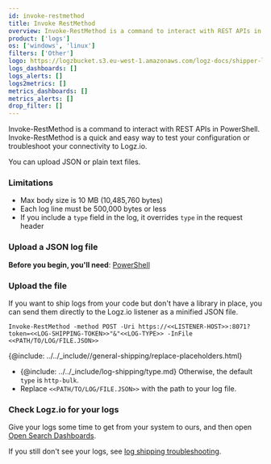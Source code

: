 ```yaml
---
id: invoke-restmethod
title: Invoke RestMethod
overview: Invoke-RestMethod is a command to interact with REST APIs in PowerShell. Invoke-RestMethod is a quick and easy way to test your configuration or troubleshoot your connectivity to Logz.io.
product: ['logs']
os: ['windows', 'linux']
filters: ['Other']
logo: https://logzbucket.s3.eu-west-1.amazonaws.com/logz-docs/shipper-logos/Invoke-RestMethod.png
logs_dashboards: []
logs_alerts: []
logs2metrics: []
metrics_dashboards: []
metrics_alerts: []
drop_filter: []
---
```



 

Invoke-RestMethod is a command to interact with REST APIs in PowerShell. Invoke-RestMethod is a quick and easy way to test your configuration or troubleshoot your connectivity to Logz.io.

You can upload JSON or plain text files.


### Limitations

* Max body size is 10 MB (10,485,760 bytes)
* Each log line must be 500,000 bytes or less
* If you include a `type` field in the log, it overrides `type` in the request header

### Upload a JSON log file

**Before you begin, you'll need**:
[PowerShell](https://docs.microsoft.com/en-us/powershell/)


 

### Upload the file

If you want to ship logs from your code but don't have a library in place,
you can send them directly to the Logz.io listener as a minified JSON file.

```shell
Invoke-RestMethod -method POST -Uri https://<<LISTENER-HOST>>:8071?token=<<LOG-SHIPPING-TOKEN>>"&"<<LOG-TYPE>> -InFile <<PATH/TO/LOG/FILE.JSON>>
```

{@include: ../../_include//general-shipping/replace-placeholders.html}

* {@include: ../../_include/log-shipping/type.md} Otherwise, the default `type` is `http-bulk`.
* Replace `<<PATH/TO/LOG/FILE.JSON>>` with the path to your log file.

### Check Logz.io for your logs

Give your logs some time to get from your system to ours, and then open [Open Search Dashboards](https://app.logz.io/#/dashboard/osd).

If you still don't see your logs, see [log shipping troubleshooting]({{site.baseurl}}/user-guide/log-shipping/log-shipping-troubleshooting.html).
